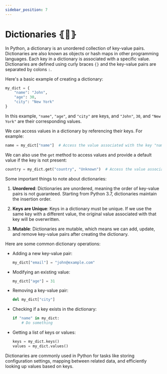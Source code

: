 ```yaml
---
sidebar_position: 7
---
```


# Dictionaries ⦃🐧⦄

In Python, a dictionary is an unordered collection of key-value pairs. Dictionaries are also known as objects or hash maps in other programming languages. Each key in a dictionary is associated with a specific value. Dictionaries are defined using curly braces `{}` and the key-value pairs are separated by colons `:`.

Here's a basic example of creating a dictionary:

```python
my_dict = {
    "name": "John",
    "age": 30,
    "city": "New York"
}
```

In this example, `"name"`, `"age"`, and `"city"` are keys, and `"John"`, `30`, and `"New York"` are their corresponding values.

We can access values in a dictionary by referencing their keys. For example:

```python
name = my_dict["name"]  # Access the value associated with the key "name" ("John")
```

We can also use the `get` method to access values and provide a default value if the key is not present:

```python
country = my_dict.get("country", "Unknown")  # Access the value associated with the key "country" (returns "Unknown" if not found)
```

Some important things to note about dictionaries:

1. **Unordered**: Dictionaries are unordered, meaning the order of key-value pairs is not guaranteed. Starting from Python 3.7, dictionaries maintain the insertion order.

2. **Keys are Unique**: Keys in a dictionary must be unique. If we use the same key with a different value, the original value associated with that key will be overwritten.

3. **Mutable**: Dictionaries are mutable, which means we can add, update, and remove key-value pairs after creating the dictionary.

Here are some common dictionary operations:

- Adding a new key-value pair:

  ```python
  my_dict["email"] = "john@example.com"
  ```

- Modifying an existing value:

  ```python
  my_dict["age"] = 31
  ```

- Removing a key-value pair:

  ```python
  del my_dict["city"]
  ```

- Checking if a key exists in the dictionary:

  ```python
  if "name" in my_dict:
      # Do something
  ```

- Getting a list of keys or values:

  ```python
  keys = my_dict.keys()
  values = my_dict.values()
  ```

Dictionaries are commonly used in Python for tasks like storing configuration settings, mapping between related data, and efficiently looking up values based on keys.